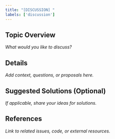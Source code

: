 ```yaml
---
title: "[DISCUSSION] "
labels: ['discussion']
---
```


## Topic Overview
*What would you like to discuss?*

## Details
*Add context, questions, or proposals here.*

## Suggested Solutions (Optional)
*If applicable, share your ideas for solutions.*

## References
*Link to related issues, code, or external resources.*
